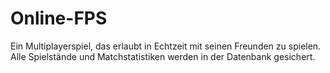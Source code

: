 # Online-FPS
Ein Multiplayerspiel, das erlaubt in Echtzeit mit seinen Freunden zu spielen. Alle Spielstände und Matchstatistiken werden in der Datenbank gesichert.
